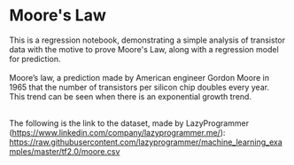 # Moore's Law
This is a regression notebook, demonstrating a simple analysis of transistor data with the motive to prove Moore's Law, along with a regression model for prediction.<br>
<br>Moore’s law, a prediction made by American engineer Gordon Moore in 1965 that the number of transistors per silicon chip doubles every year.<br>
This trend can be seen when there is an exponential growth trend.<br><br>

The following is the link to the dataset, made by LazyProgrammer (https://www.linkedin.com/company/lazyprogrammer.me/):<br>
https://raw.githubusercontent.com/lazyprogrammer/machine_learning_examples/master/tf2.0/moore.csv
